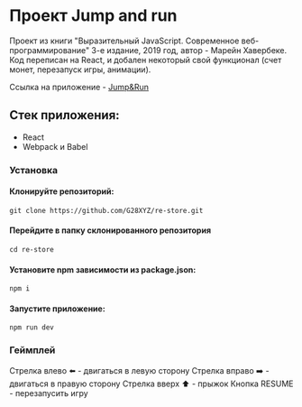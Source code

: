 # Проект Jump and run

Проект из книги "Выразительный JavaScript. Современное веб-программирование" 3-е издание, 2019 год, автор - Марейн Хавербеке.
Код переписан на React, и добален некоторый свой функционал (счет монет, перезапуск игры, анимации).

Ссылка на приложение - <a href="https://g28xyz.github.io/jump-and-run-react/" target="_blank">Jump&Run</a>

## Стек приложения:
<ul>
  <li>React</li>
  <li>Webpack и Babel</li>
</ul>

### Установка

#### Клонируйте репозиторий:
`git clone https://github.com/G28XYZ/re-store.git`


#### Перейдите в папку склонированного репозитория
`cd re-store`

#### Установите npm зависимости из package.json:
`npm i`

#### Запустите приложение:
`npm run dev`

### Геймплей

Стрелка влево ⬅️ - двигаться в левую сторону
Стрелка вправо ➡️ - двигаться в правую сторону
Стрелка вверх ⬆️ - прыжок
Кнопка RESUME - перезапусить игру
